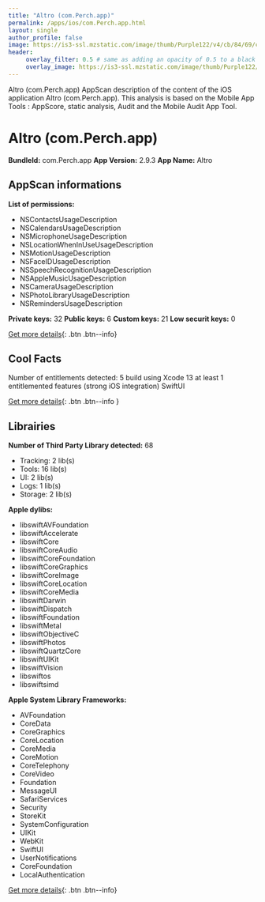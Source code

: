 ```yaml
---
title: "Altro (com.Perch.app)"
permalink: /apps/ios/com.Perch.app.html
layout: single
author_profile: false
image: https://is3-ssl.mzstatic.com/image/thumb/Purple122/v4/cb/84/69/cb846985-8f36-144c-a438-8eda198cfed4/AppIcon-0-0-1x_U007emarketing-0-0-0-7-0-0-sRGB-0-0-0-GLES2_U002c0-512MB-85-220-0-0.png/512x512bb.jpg
header: 
     overlay_filter: 0.5 # same as adding an opacity of 0.5 to a black background
     overlay_image: https://is3-ssl.mzstatic.com/image/thumb/Purple122/v4/cb/84/69/cb846985-8f36-144c-a438-8eda198cfed4/AppIcon-0-0-1x_U007emarketing-0-0-0-7-0-0-sRGB-0-0-0-GLES2_U002c0-512MB-85-220-0-0.png/512x512bb.jpg
---
```

Altro (com.Perch.app) AppScan description of the content of the iOS application Altro (com.Perch.app). This analysis is based on the Mobile App Tools : AppScore, static analysis, Audit and the Mobile Audit App Tool.

# Altro (com.Perch.app)

**BundleId:** com.Perch.app
**App Version:** 2.9.3
**App Name:** Altro


## AppScan informations 

**List of permissions:** 
- NSContactsUsageDescription
- NSCalendarsUsageDescription
- NSMicrophoneUsageDescription
- NSLocationWhenInUseUsageDescription
- NSMotionUsageDescription
- NSFaceIDUsageDescription
- NSSpeechRecognitionUsageDescription
- NSAppleMusicUsageDescription
- NSCameraUsageDescription
- NSPhotoLibraryUsageDescription
- NSRemindersUsageDescription
  
  
**Private keys:** 32
**Public keys:** 6
**Custom keys:** 21
**Low securit keys:** 0
  
[Get more details](/pricing.html){: .btn .btn--info}

## Cool Facts

Number of entitlements detected: 5
build using Xcode 13
at least 1 entitlemented features (strong iOS integration)
SwiftUI
  
[Get more details](/pricing.html){: .btn .btn--info }

## Librairies 
**Number of Third Party Library detected:** 68
- Tracking: 2 lib(s)
- Tools: 16 lib(s)
- UI: 2 lib(s)
- Logs: 1 lib(s)
- Storage: 2 lib(s)


**Apple dylibs:**
- libswiftAVFoundation
- libswiftAccelerate
- libswiftCore
- libswiftCoreAudio
- libswiftCoreFoundation
- libswiftCoreGraphics
- libswiftCoreImage
- libswiftCoreLocation
- libswiftCoreMedia
- libswiftDarwin
- libswiftDispatch
- libswiftFoundation
- libswiftMetal
- libswiftObjectiveC
- libswiftPhotos
- libswiftQuartzCore
- libswiftUIKit
- libswiftVision
- libswiftos
- libswiftsimd


**Apple System Library Frameworks:**
- AVFoundation
- CoreData
- CoreGraphics
- CoreLocation
- CoreMedia
- CoreMotion
- CoreTelephony
- CoreVideo
- Foundation
- MessageUI
- SafariServices
- Security
- StoreKit
- SystemConfiguration
- UIKit
- WebKit
- SwiftUI
- UserNotifications
- CoreFoundation
- LocalAuthentication


  
[Get more details](/pricing.html){: .btn .btn--info}

